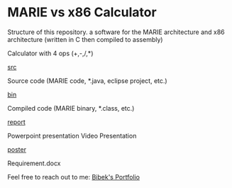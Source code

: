 # MARIE vs x86 Calculator

Structure of this repository.
a software for the MARIE architecture and x86 architecture (written in C then compiled to assembly)

Calculator with 4 ops (+,-,/,*)

[src](https://github.com/bbekgit/MARIE-vs-x86-Calculator/tree/main/src)

Source code (MARIE code, *.java, eclipse project, etc.)

[bin](https://github.com/bbekgit/MARIE-vs-x86-Calculator/tree/main/bin)

Compiled code (MARIE binary, *.class, etc.)

[report](https://github.com/bbekgit/MARIE-vs-x86-Calculator/tree/main/report)

Powerpoint presentation
Video Presentation

[poster](https://github.com/bbekgit/MARIE-vs-x86-Calculator/tree/main/poster)

Requirement.docx

Feel free to reach out to me: [Bibek's Portfolio](https://bibekgupta.com)

